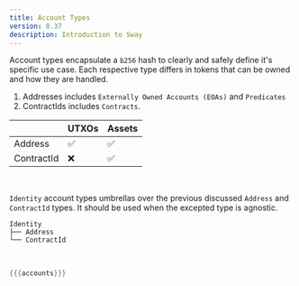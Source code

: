 ```yaml
---
title: Account Types
version: 0.37
description: Introduction to Sway
---
```


Account types encapsulate a `b256` hash to clearly and safely define it's specific use case. Each respective type differs in tokens that can be owned and how they are handled.

1. Addresses includes `Externally Owned Accounts (EOAs)` and `Predicates`
2. ContractIds includes `Contracts`.

|            | UTXOs | Assets |
| ---------- | ----- | ------ |
| Address    | ✅    | ✅     |
| ContractId | ❌    | ✅     |

<br/>

`Identity` account types umbrellas over the previous discussed `Address` and `ContractId` types. It should be used when the excepted type is agnostic.

```
Identity
├── Address
└── ContractId
```

<br/>

```rust
{{{accounts}}}
```
